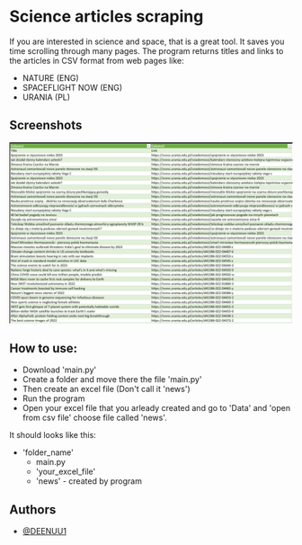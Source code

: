 
# Science articles scraping

If you are interested in science and space, that is a great tool. It saves you time scrolling through many pages. The program returns titles and links to the articles in CSV format from web pages like:
- NATURE (ENG)
- SPACEFLIGHT NOW (ENG)
- URANIA (PL)


## Screenshots

![App Screenshot](Screenshot_10.png)

## How to use:

- Download 'main.py'
- Create a folder and move there the file 'main.py'
- Then create an excel file (Don't call it 'news')
- Run the program
- Open your excel file that you arleady created and go to 'Data' and 'open from csv file' choose file called 'news'.

It should looks like this:

- 'folder_name'
    - main.py
    - 'your_excel_file'
    - 'news' - created by program



## Authors

- [@DEENUU1](https://www.github.com/DEENUU1)

